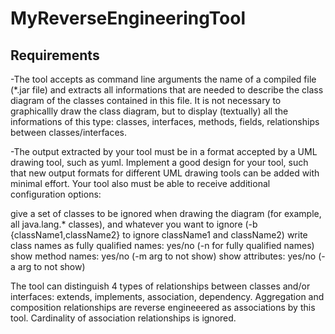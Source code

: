 # MyReverseEngineeringTool
## Requirements
-The tool accepts as command line arguments the name of a compiled file (*.jar file) and extracts all informations that are needed to describe the class diagram of the classes contained in this file. It is not necessary to graphicallly draw the class diagram, but to display (textually) all the informations of this type: classes, interfaces, methods, fields, relationships between classes/interfaces.

-The output extracted by your tool must be in a format accepted by a UML drawing tool, such as yuml. Implement a good design for your tool, such that new output formats for different UML drawing tools can be added with minimal effort. Your tool also must be able to receive additional configuration options:

give a set of classes to be ignored when drawing the diagram (for example, all java.lang.* classes), and whatever you want to ignore (-b {className1,className2} to ignore className1 and className2)
write class names as fully qualified names: yes/no (-n for fully qualified names)
show method names: yes/no (-m arg to not show)
show attributes: yes/no (-a arg to not show)

The tool can distinguish 4 types of relationships between classes and/or interfaces: extends, implements, association, dependency. Aggregation and composition relationships are reverse engineeered as associations by this tool.
Cardinality of association relationships is ignored.
